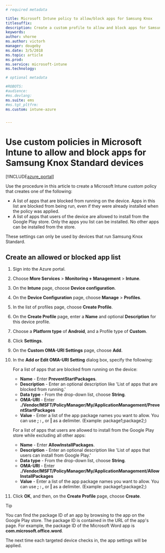 ```yaml
---
# required metadata

title: Microsoft Intune policy to allow/block apps for Samsung Knox
titlesuffix:
description: Create a custom profile to allow and block apps for Samsung Knox Standard devices.
keywords:
author: vhorne
ms.author: victorh
manager: dougeby
ms.date: 3/5/2018
ms.topic: article
ms.prod:
ms.service: microsoft-intune
ms.technology:

# optional metadata

#ROBOTS:
#audience:
#ms.devlang:
ms.suite: ems
#ms.tgt_pltfrm:
ms.custom: intune-azure


---
```

# Use custom policies in Microsoft Intune to allow and block apps for Samsung Knox Standard devices 

[!INCLUDE[azure_portal](./includes/azure_portal.md)]

Use the procedure in this article to create a Microsoft Intune custom policy that creates one of the following:

- A list of apps that are blocked from running on the device. Apps in this list are blocked from being run, even if they were already installed when the policy was applied.
- A list of apps that users of the device are allowed to install from the Google Play store. Only the apps you list can be installed. No other apps can be installed from the store.

These settings can only be used by devices that run Samsung Knox Standard.

## Create an allowed or blocked app list

1. Sign into the Azure portal.
2. Choose **More Services** > **Monitoring + Management** > **Intune**.
3. On the **Intune** page, choose **Device configuration**.
2. On the **Device Configuration** page, choose **Manage** > **Profiles**.
2. In the list of profiles page, choose **Create Profile**.
3. On the **Create Profile** page, enter a **Name** and optional **Description** for this device profile.
2. Choose a **Platform type** of **Android**, and a Profile type of **Custom**.
3. Click **Settings**.
3. On the **Custom OMA-URI Settings** page, choose **Add**.
4. In the **Add or Edit OMA-URI Setting** dialog box, specify the following:

   For a list of apps that are blocked from running on the device:

   - **Name** - Enter **PreventStartPackages**.
   - **Description** - Enter an optional description like 'List of apps that are blocked from running.'
   - 	**Data type** - From the drop-down list, choose **String**.
   - 	**OMA-URI** - Enter **./Vendor/MSFT/PolicyManager/My/ApplicationManagement/PreventStartPackages**
   - 	**Value** - Enter a list of the app package names you want to allow. You can use **; : ,** or **|** as a delimiter. (Example: package1;package2;)

   For a list of apps that users are allowed to install from the Google Play store while excluding all other apps:
   - **Name** - Enter **AllowInstallPackages**.
   - **Description** - Enter an optional description like 'List of apps that users can install from Google Play.'
   - **Data type** - From the drop-down list, choose **String**.
   - **OMA-URI** - Enter **./Vendor/MSFT/PolicyManager/My/ApplicationManagement/AllowInstallPackages**
   - **Value** - Enter a list of the app package names you want to allow. You can use **; : ,** or **|** as a delimiter. (Example: package1;package2;)

4. Click **OK**, and then, on the **Create Profile** page, choose **Create**.

>[!TIP]
> You can find the package ID of an app by browsing to the app on the Google Play store. The package ID is contained in the URL of the app's page. For example, the package ID of the Microsoft Word app is **com.microsoft.office.word**.

The next time each targeted device checks in, the app settings will be applied.


<!---## Assign the custom profile--->
